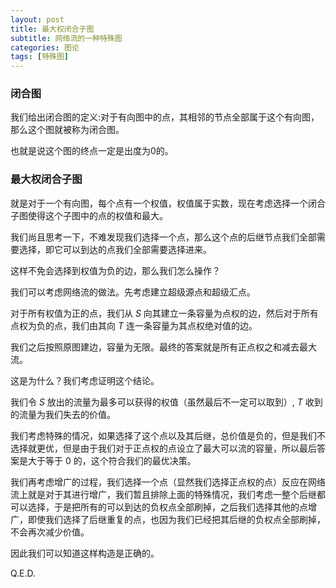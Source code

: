 ```yaml
---
layout: post
title: 最大权闭合子图
subtitle: 网络流的一种特殊图
categories: 图论
tags: [特殊图]
---
```


### 闭合图

我们给出闭合图的定义:对于有向图中的点，其相邻的节点全部属于这个有向图，那么这个图就被称为闭合图。

也就是说这个图的终点一定是出度为0的。

### 最大权闭合子图

就是对于一个有向图，每个点有一个权值，权值属于实数，现在考虑选择一个闭合子图使得这个子图中的点的权值和最大。

我们尚且思考一下，不难发现我们选择一个点，那么这个点的后继节点我们全部需要选择，即它可以到达的点我们全部需要选择进来。

这样不免会选择到权值为负的边，那么我们怎么操作？

我们可以考虑网络流的做法。先考虑建立超级源点和超级汇点。

对于所有权值为正的点，我们从 $S$ 向其建立一条容量为点权的边，然后对于所有点权为负的点，我们由其向 $T$ 连一条容量为其点权绝对值的边。

我们之后按照原图建边，容量为无限。最终的答案就是所有正点权之和减去最大流。

这是为什么？我们考虑证明这个结论。

我们令 $S$ 放出的流量为最多可以获得的权值（虽然最后不一定可以取到）, $T$ 收到的流量为我们失去的价值。

我们考虑特殊的情况，如果选择了这个点以及其后继，总价值是负的，但是我们不选择就更优，但是由于我们对于正点权的点设立了最大可以流的容量，所以最后答案是大于等于 $0$ 的，这个符合我们的最优决策。

我们再考虑增广的过程，我们选择一个点（显然我们选择正点权的点）反应在网络流上就是对于其进行增广，我们暂且排除上面的特殊情况，我们考虑一整个后继都可以选择，于是把所有的可以到达的负权点全部刷掉，之后我们选择其他的点增广，即使我们选择了后继重复的点，也因为我们已经把其后继的负权点全部刷掉，不会再次减少价值。

因此我们可以知道这样构造是正确的。

Q.E.D.

